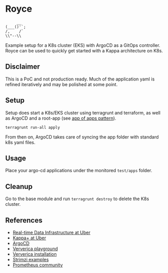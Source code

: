 # Royce

```
     __
(___()'`;
/,    /`
\\"--\\
```

Example setup for a K8s cluster (EKS) with ArgoCD as a GitOps controller.  
Royce can be used to quickly get started with a Kappa architecture on K8s.

## Disclaimer
This is a PoC and not production ready. 
Much of the application yaml is refined iteratively and may be polished at some point.

## Setup

Setup does start a K8s/EKS cluster using terragrunt and terraform, as well as ArgoCD and a root-app (see [app of apps pattern](https://argo-cd.readthedocs.io/en/stable/operator-manual/cluster-bootstrapping/)).
```
terragrunt run-all apply
```

From then on, ArgoCD takes care of syncing the app folder with standard k8s yaml files.

## Usage

Place your argo-cd applications under the monitored `test/apps` folder.

## Cleanup

Go to the base module and run `terragrunt destroy` to delete the K8s cluster.

## References
* [Real-time Data Infrastructure at Uber](https://arxiv.org/pdf/2104.00087.pdf)
* [Kappa+ at Uber](https://www.youtube.com/watch?v=4qSlsYogALo)
* [ArgoCD](https://argo-cd.readthedocs.io/en/stable/)
* [Ververica playground](https://github.com/ververica/ververica-platform-playground)
* [Ververica installation](https://docs.ververica.com/installation/helm/index.html)
* [Strimzi examples](https://github.com/strimzi/strimzi-kafka-operator/tree/0.26.0/examples)
* [Prometheus community](https://github.com/prometheus-community/helm-charts)